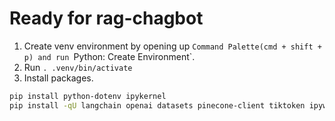 # Ready for rag-chagbot

1. Create venv environment by opening up `Command Palette(cmd + shift + p) and run `Python: Create Environment`.
2. Run `. .venv/bin/activate`
3. Install packages.

```sh
pip install python-dotenv ipykernel
pip install -qU langchain openai datasets pinecone-client tiktoken ipywidgets langchain-pinecone
```
